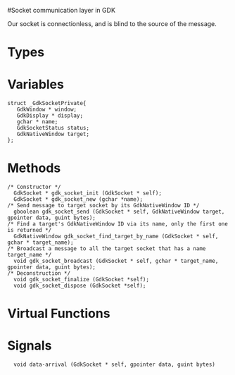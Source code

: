 #Socket communication layer in GDK

Our socket is connectionless, and is blind to the source of the message.

# Types #

# Variables #
```
struct _GdkSocketPrivate{
   GdkWindow * window;
   GdkDisplay * display;
   gchar * name;
   GdkSocketStatus status;
   GdkNativeWindow target;
};
```
# Methods #
```
/* Constructor */
  GdkSocket * gdk_socket_init (GdkSocket * self);
  GdkSocket * gdk_socket_new (gchar *name);
/* Send message to target socket by its GdkNativeWindow ID */
  gboolean gdk_socket_send (GdkSocket * self, GdkNativeWindow target, gpointer data, guint bytes);
/* Find a target's GdkNativeWindow ID via its name, only the first one is returned */
  GdkNativeWindow gdk_socket_find_target_by_name (GdkSocket * self, gchar * target_name);
/* Broadcast a message to all the target socket that has a name target_name */
  void gdk_socket_broadcast (GdkSocket * self, gchar * target_name, gpointer data, guint bytes);
/* Deconstruction */
  void gdk_socket_finalize (GdkSocket *self);
  void gdk_socket_dispose (GdkSocket *self);
```
# Virtual Functions #

# Signals #
```
  void data-arrival (GdkSocket * self, gpointer data, guint bytes)
```